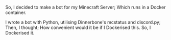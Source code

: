 So, I decided to make a bot for my Minecraft Server; Which runs in a Docker container.

I wrote a bot with Python, utilising Dinnerbone's mcstatus and discord.py; 
Then, I thought; How convenient would it be if I Dockerised this. So, I Dockerised it.